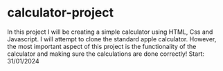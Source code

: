 # calculator-project

In this project I will be creating a simple calculator using HTML, Css and Javascript. I will attempt to clone the standard apple calculator. However, the most important aspect of this project is the functionality of the calculator and making sure the calculations are done correctly! 
Start: 31/01/2024